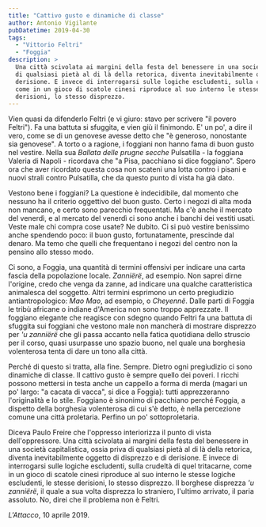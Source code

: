 ```yaml
---
title: "Cattivo gusto e dinamiche di classe"
author: Antonio Vigilante
pubDatetime: 2019-04-30
tags: 
  - "Vittorio Feltri"
  - "Foggia"
description: >
  Una città scivolata ai margini della festa del benessere in una società capitalistica, ossia priva 
  di qualsiasi pietà al di là della retorica, diventa inevitabilmente oggetto di disprezzo e di
  derisione. E invece di interrogarsi sulle logiche escludenti, sulla crudeltà di quel tritacarne, 
  come in un gioco di scatole cinesi riproduce al suo interno le stesse logiche escludenti, le stesse
  derisioni, lo stesso disprezzo.
---
```


Vien quasi da difenderlo Feltri (e vi giuro: stavo per scrivere "il povero Feltri"). Fa una battuta si sfuggita, e vien giù il finimondo. E' un po', a dire il vero, come se di un genovese avesse detto che "è generoso, nonostante sia genovese". A torto o a ragione, i foggiani non hanno fama di buon gusto nel vestire. Nella sua _Ballata delle prugne secche_ Pulsatilla - la foggiana Valeria di Napoli - ricordava che "a Pisa, pacchiano si dice foggiano". Spero ora che aver ricordato questa cosa non scateni una lotta contro i pisani e nuovi strali contro Pulsatilla, che da questo punto di vista ha già dato.  

Vestono bene i foggiani? La questione è indecidibile, dal momento che nessuno ha il criterio oggettivo del buon gusto. Certo i negozi di alta moda non mancano, e certo sono parecchio frequentati. Ma c'è anche il mercato del venerdì, e al mercato del venerdì ci sono anche i banchi dei vestiti usati. Veste male chi compra cose usate? Ne dubito. Ci si può vestire benissimo anche spendendo poco: il buon gusto, fortunatamente, prescinde dal denaro. Ma temo che quelli che frequentano i negozi del centro non la pensino allo stesso modo. 

Ci sono, a Foggia, una quantità di termini offensivi per indicare una carta fascia della popolazione locale. *Zanniërë*, ad esempio. Non saprei dirne l'origine, credo che venga da zanne, ad indicare una qualche caratteristica animalesca del soggetto. Altri termini esprimono un certo pregiudizio antiantropologico: *Mao Mao*, ad esempio, o *Cheyennë*. Dalle parti di Foggia le tribù africane o indiane d'America non sono troppo apprezzate. Il foggiano elegante che reagisce con sdegno quando Feltri fa una battuta di sfuggita sui foggiani che vestono male non mancherà di mostrare disprezzo per *'u zanniërë* che gli passa accanto nella fatica quotidiana dello struscio per il corso, quasi usurpasse uno spazio buono, nel quale una borghesia volenterosa tenta di dare un tono alla città.

Perché di questo si tratta, alla fine. Sempre. Dietro ogni pregiudizio ci sono dinamiche di classe. Il cattivo gusto è sempre quello dei poveri. I ricchi possono mettersi in testa anche un cappello a forma di merda (magari un po' largo: "a cacata di vacca", si dice a Foggia): tutti apprezzeranno l'originalità e lo stile. Foggiano è sinonimo di pacchiano perché Foggia, a dispetto della borghesia volenterosa di cui s'è detto, è nella percezione comune una città proletaria. Perfino un po' sottoproletaria.  
  
Diceva Paulo Freire che l'oppresso interiorizza il punto di vista dell'oppressore. Una città scivolata ai margini della festa del benessere in una società capitalistica, ossia priva di qualsiasi pietà al di là della retorica, diventa inevitabilmente oggetto di disprezzo e di derisione. E invece di interrogarsi sulle logiche escludenti, sulla crudeltà di quel tritacarne, come in un gioco di scatole cinesi riproduce al suo interno le stesse logiche escludenti, le stesse derisioni, lo stesso disprezzo. Il borghese disprezza *'u zanniërë*, il quale a sua volta disprezza lo straniero, l'ultimo arrivato, il paria assoluto. No, direi che il problema non è Feltri.  
  
_L'Attacco_, 10 aprile 2019. 
